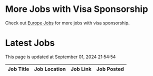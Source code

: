 # More Jobs with Visa Sponsorship

Check out [Europe Jobs](https://github.com/sureshparimi/europejobs#latest-jobs) for more jobs with visa sponsorship.

# Latest Jobs

This page is updated at September 01, 2024 21:54:54

| Job Title | Job Location | Job Link | Job Posted |
| --- | --- | --- | --- |
